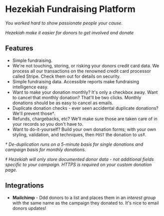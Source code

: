 # Hezekiah Fundraising Platform
*You worked hard to show passionate people your cause.*

*Hezekiah make it easier for donors to get involved and donate*

## Features

* Simple fundraising.
* We're not touching, storing, or risking your donors credit card data. We process all our transactions on the renowned credit card processor called Stripe. Check them out for details on security.
* Simple fundraising data. Accessible reports make fundraising intelligence easy.
* Want to make your donation monthly? It's only a checkbox away. Want to cancel that monthly donation? That'll be two clicks. Monthly donations should be as easy to cancel as emails.
* Duplicate donation checks - ever seen accidental duplicate donations? We'll prevent those&dagger;.
* Refunds, chargebacks, etc? We'll make sure those are taken care of in your records so you don't have to.
* Want to do-it-yourself? Build your own donation forms; with your own styling, validation, and techniques, then `POST` the donation to us&Dagger;.

*&dagger; De-duplication runs on a 5-minute basis for single donations and campaign basis for monthly donations.*

*&Dagger; Hezekiah will only store documented donor data - not additional fields specific to your campaign. HTTPS is required on your custom donation page.*

## Integrations

* **Mailchimp** - Ddd donors to a list and places them in an *interest group* with the same name as the campaign they donated to. It's nice to email donors updates!

